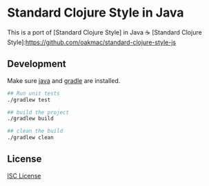 # Standard Clojure Style in Java

This is a port of [Standard Clojure Style] in Java ☕
[Standard Clojure Style]:https://github.com/oakmac/standard-clojure-style-js

## Development

Make sure [java] and [gradle] are installed.

```sh
## Run unit tests
./gradlew test

## build the project
./gradlew build

## clean the build
./gradlew clean
```

[java]:FIXME
[gradle]:FIXME

## License

[ISC License](LICENSE.md)
